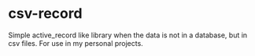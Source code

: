 # csv-record
Simple active_record like library when the data is not in a database, but in csv files. For use in my personal projects.
